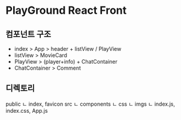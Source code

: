 # PlayGround React Front

## 컴포넌트 구조

* index > App > header + listView / PlayView
* listView > MovieCard
* PlayView > (player+info) + ChatContainer
* ChatContainer > Comment

## 디렉토리

public
ㄴ index, favicon
src
ㄴ components
ㄴ css
ㄴ imgs
ㄴ index.js, index.css, App.js
